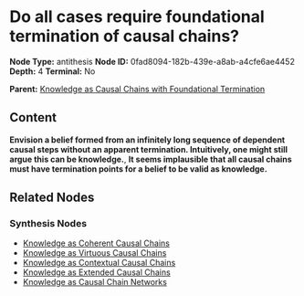 # Do all cases require foundational termination of causal chains?

**Node Type:** antithesis
**Node ID:** 0fad8094-182b-439e-a8ab-a4cfe6ae4452
**Depth:** 4
**Terminal:** No

**Parent:** [Knowledge as Causal Chains with Foundational Termination](knowledge-as-causal-chains-with-foundational-termination-synthesis-d8492293-8dd2-4155-909c-3d730712628f.md)

## Content

**Envision a belief formed from an infinitely long sequence of dependent causal steps without an apparent termination. Intuitively, one might still argue this can be knowledge.**, **It seems implausible that all causal chains must have termination points for a belief to be valid as knowledge.**

## Related Nodes

### Synthesis Nodes

- [Knowledge as Coherent Causal Chains](knowledge-as-coherent-causal-chains-synthesis-bb593928-dd29-43e2-b3b1-0ab436591a39.md)
- [Knowledge as Virtuous Causal Chains](knowledge-as-virtuous-causal-chains-synthesis-0863c9d6-f2de-4518-a295-77aed1053e1e.md)
- [Knowledge as Contextual Causal Chains](knowledge-as-contextual-causal-chains-synthesis-825d9ce7-f134-415b-a76d-7c50e9638c90.md)
- [Knowledge as Extended Causal Chains](knowledge-as-extended-causal-chains-synthesis-403e4304-e5f4-4457-8f50-de2460a6091f.md)
- [Knowledge as Causal Chain Networks](knowledge-as-causal-chain-networks-synthesis-ca7dab07-127b-4971-b682-429acafd617f.md)
